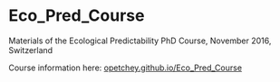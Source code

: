 # Eco_Pred_Course

Materials of the Ecological Predictability PhD Course, November 2016, Switzerland

Course information here: [opetchey.github.io/Eco_Pred_Course](http://opetchey.github.io/Eco_Pred_Course/)
